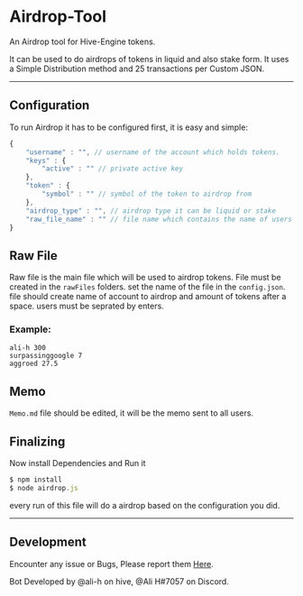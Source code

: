 # Airdrop-Tool
An Airdrop tool for Hive-Engine tokens.

It can be used to do airdrops of tokens in liquid and also stake form. It uses a Simple Distribution method and 25 transactions per Custom JSON.

***

## Configuration
To run Airdrop it has to be configured first, it is easy and simple:

```javascript
{
    "username" : "", // username of the account which holds tokens.
    "keys" : {
        "active" : "" // private active key
    },
    "token" : {
        "symbol" : "" // symbol of the token to airdrop from
    },
    "airdrop_type" : "", // airdrop type it can be liquid or stake
    "raw_file_name" : "" // file name which contains the name of users with rewards.
}
```

## Raw File
Raw file is the main file which will be used to airdrop tokens. File must be created in the `rawFiles` folders. set the name of the file in the `config.json`. file should create name of account to airdrop and amount of tokens after a space. users must be seprated by enters.

### Example:
```
ali-h 300
surpassinggoogle 7
aggroed 27.5
```

## Memo
`Memo.md` file should be edited, it will be the memo sent to all users.

## Finalizing
Now install Dependencies and Run it
```javascript
$ npm install
$ node airdrop.js
```
every run of this file will do a airdrop based on the configuration you did.

***

## Development
Encounter any issue or Bugs, Please report them [Here](https://github.com/ali-h/airdrop-tool/issues).

Bot Developed by @ali-h on hive, @Ali H#7057 on Discord.
